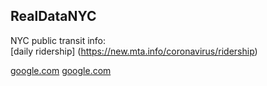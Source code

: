 ## RealDataNYC
NYC public transit info:  
[daily ridership] (https://new.mta.info/coronavirus/ridership)

[google.com](https://www.google.com)
[google.com](https://new.mta.info./coronavirus/ridership)

